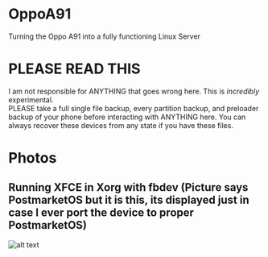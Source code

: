 # OppoA91
Turning the Oppo A91 into a fully functioning Linux Server

# PLEASE READ THIS
I am not responsible for ANYTHING that goes wrong here. This is _incredibly_ experimental. <br>
PLEASE take a full single file backup, every partition backup, and preloader backup of your phone before interacting with ANYTHING here. You can always recover these devices from any state if you have these files. <br>

# Photos
## Running XFCE in Xorg with fbdev (Picture says PostmarketOS but it is this, its displayed just in case I ever port the device to proper PostmarketOS)
![alt text](https://github.com/goldenkrew3000/OppoA91/blob/main/Photos/RunningXFCE.jpg?raw=true)
